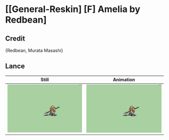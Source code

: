 # [\[General-Reskin\] \[F\] Amelia by Redbean]

## Credit

{Redbean, Murata Masashi}
	
## Lance

| Still | Animation |
| :---: | :-------: |
| ![Lance still](./Lance_000.png) | ![Lance animation](./Lance.gif) |
